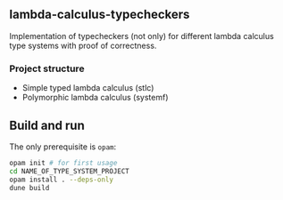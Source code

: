 ## lambda-calculus-typecheckers
Implementation of typecheckers (not only) for different lambda calculus type systems with proof of correctness.

### Project structure

- Simple typed lambda calculus (stlc)
- Polymorphic lambda calculus (systemf) 

## Build and run

The only prerequisite is `opam`:

``` sh
opam init # for first usage
cd NAME_OF_TYPE_SYSTEM_PROJECT 
opam install . --deps-only
dune build
```

